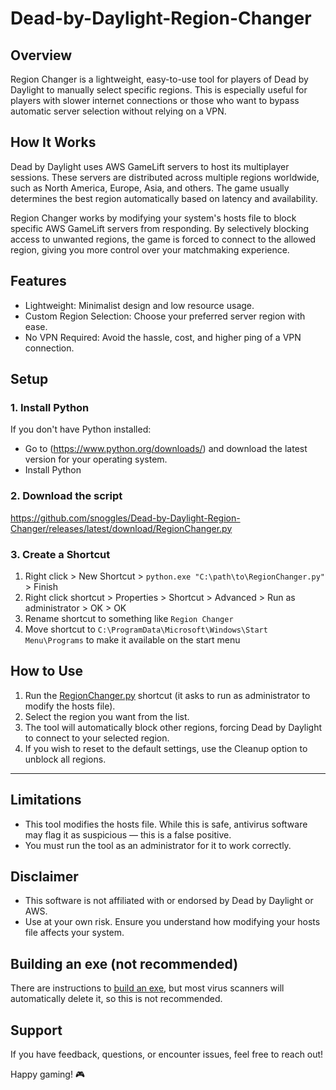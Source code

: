 # Dead-by-Daylight-Region-Changer
## Overview
Region Changer is a lightweight, easy-to-use tool for players of Dead by Daylight to manually select specific regions. This is especially useful for players with slower internet connections or those who want to bypass automatic server selection without relying on a VPN.

## How It Works
Dead by Daylight uses AWS GameLift servers to host its multiplayer sessions. These servers are distributed across multiple regions worldwide, such as North America, Europe, Asia, and others. The game usually determines the best region automatically based on latency and availability.

Region Changer works by modifying your system's hosts file to block specific AWS GameLift servers from responding. By selectively blocking access to unwanted regions, the game is forced to connect to the allowed region, giving you more control over your matchmaking experience.

## Features
- Lightweight: Minimalist design and low resource usage.
- Custom Region Selection: Choose your preferred server region with ease.
- No VPN Required: Avoid the hassle, cost, and higher ping of a VPN connection.

## Setup
### 1. Install Python
If you don't have Python installed:
- Go to (https://www.python.org/downloads/) and download the latest version for your operating system.
- Install Python

### 2. Download the script
https://github.com/snoggles/Dead-by-Daylight-Region-Changer/releases/latest/download/RegionChanger.py

### 3. Create a Shortcut
1. Right click > New Shortcut > `python.exe "C:\path\to\RegionChanger.py"` > Finish
2. Right click shortcut > Properties > Shortcut > Advanced > Run as administrator > OK > OK
3. Rename shortcut to something like `Region Changer`
4. Move shortcut to `C:\ProgramData\Microsoft\Windows\Start Menu\Programs` to make it available on the start menu

## How to Use
1. Run the [RegionChanger.py](https://github.com/snoggles/Dead-by-Daylight-Region-Changer/releases/latest/download/RegionChanger.py) shortcut (it asks to run as administrator to modify the hosts file).
2. Select the region you want from the list.
3. The tool will automatically block other regions, forcing Dead by Daylight to connect to your selected region.
4. If you wish to reset to the default settings, use the Cleanup option to unblock all regions.

---

## Limitations
- This tool modifies the hosts file. While this is safe, antivirus software may flag it as suspicious — this is a false positive.
- You must run the tool as an administrator for it to work correctly.

## Disclaimer
- This software is not affiliated with or endorsed by Dead by Daylight or AWS.
- Use at your own risk. Ensure you understand how modifying your hosts file affects your system.

## Building an exe (not recommended)
There are instructions to [build an exe](developing.md), but most virus scanners will automatically delete it, so this is not recommended.

## Support
If you have feedback, questions, or encounter issues, feel free to reach out!

Happy gaming! 🎮
